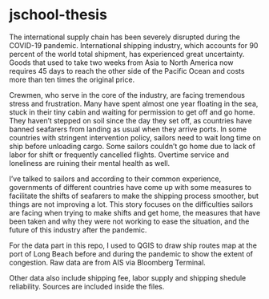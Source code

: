 # jschool-thesis

The international supply chain has been severely disrupted during the COVID-19 pandemic. International shipping industry, which accounts for 90 percent of the world total shipment, has experienced great uncertainty. Goods that used to take two weeks from Asia to North America now requires 45 days to reach the other side of the Pacific Ocean and costs more than ten times the original price.

Crewmen, who serve in the core of the industry, are facing tremendous stress and frustration. Many have spent almost one year floating in the sea, stuck in their tiny cabin and waiting for permission to get off and go home. They haven’t stepped on soil since the day they set off, as countries have banned seafarers from landing as usual when they arrive ports. In some countries with stringent intervention policy, sailors need to wait long time on ship before unloading cargo. Some sailors couldn’t go home due to lack of labor for shift or frequently cancelled flights. Overtime service and loneliness are ruining their mental health as well.

I’ve talked to sailors and according to their common experience, governments of different countries have come up with some measures to facilitate the shifts of seafarers to make the shipping process smoother, but things are not improving a lot. This story focuses on the difficulties sailors are facing when trying to make shifts and get home, the measures that have been taken and why they were not working to ease the situation, and the future of this industry after the pandemic.

For the data part in this repo, I used to QGIS to draw ship routes map at the port of Long Beach before and during the pandemic to show the extent of congestion. Raw data are from AIS via Bloomberg Terminal.

Other data also include shipping fee, labor supply and shipping shedule reliability. Sources are included inside the files.

